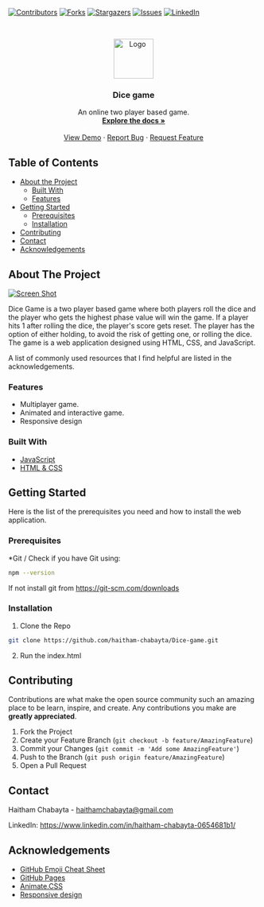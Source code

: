 
[![Contributors][contributors-shield]][contributors-url]
[![Forks][forks-shield]][forks-url]
[![Stargazers][stars-shield]][stars-url]
[![Issues][issues-shield]][issues-url]
[![LinkedIn][linkedin-shield]][linkedin-url]



<!-- PROJECT LOGO -->
<br />
<p align="center">
  <a href="https://github.com/haitham-chabayta/Dice-game">
     <img src="images/logo.png" alt="Logo" width="80" height="80">
 </a>

  <h3 align="center">Dice game</h3>

  <p align="center">
    An online two player based game.
    <br />
    <a href="https://github.com/haitham-chabayta/Dice-game"><strong>Explore the docs »</strong></a>
    <br />
    <br />
    <a href="https://mohamed-gibreel.github.io/Dice-Game/">View Demo</a>
    ·
    <a href="https://github.com/haitham-chabayta/Dice-game/issues">Report Bug</a>
    ·
    <a href="https://github.com/haitham-chabayta/Dice-game/issues">Request Feature</a>
  </p>
</p>



<!-- TABLE OF CONTENTS -->
## Table of Contents

* [About the Project](#about-the-project)
  * [Built With](#built-with)
  * [Features](#features)
* [Getting Started](#getting-started)
  * [Prerequisites](#prerequisites)
  * [Installation](#installation)
* [Contributing](#contributing)
* [Contact](#contact)
* [Acknowledgements](#acknowledgements)



<!-- ABOUT THE PROJECT -->
## About The Project

[![Screen Shot][product-screenshot]](https://mohamed-gibreel.github.io/Dice-Game/)

Dice Game is a two player based game where both players roll the dice and the player who gets the highest phase value will win the game. If a player hits 1 after rolling the dice, the player's score gets reset. The player has the option of either holding, to avoid the risk of getting one, or rolling the dice. The game is a web application designed using HTML, CSS, and JavaScript.

A list of commonly used resources that I find helpful are listed in the acknowledgements.

### Features
* Multiplayer game.
* Animated and interactive game.
* Responsive design

### Built With
* [JavaScript](https://www.javascript.com/)
* [HTML & CSS](https://thenextweb.com/podium/2020/03/05/learn-html-css-in-15-minutes/)

## Getting Started
Here is the list of the prerequisites you need and how to install the web application.

### Prerequisites

*Git / Check if you have Git using:
```sh
npm --version
```
If not install git from https://git-scm.com/downloads



### Installation

1. Clone the Repo 
```sh
git clone https://github.com/haitham-chabayta/Dice-game.git
```
2. Run the index.html


<!-- CONTRIBUTING -->
## Contributing

Contributions are what make the open source community such an amazing place to be learn, inspire, and create. Any contributions you make are **greatly appreciated**.

1. Fork the Project
2. Create your Feature Branch (`git checkout -b feature/AmazingFeature`)
3. Commit your Changes (`git commit -m 'Add some AmazingFeature'`)
4. Push to the Branch (`git push origin feature/AmazingFeature`)
5. Open a Pull Request


<!-- CONTACT -->
## Contact

Haitham Chabayta - haithamchabayta@gmail.com

LinkedIn: https://www.linkedin.com/in/haitham-chabayta-0654681b1/



<!-- ACKNOWLEDGEMENTS -->
## Acknowledgements
* [GitHub Emoji Cheat Sheet](https://www.webpagefx.com/tools/emoji-cheat-sheet)
* [GitHub Pages](https://pages.github.com)
* [Animate.CSS](https://animate.style/)
* [Responsive design](https://developer.mozilla.org/en-US/docs/Learn/CSS/CSS_layout/Responsive_Design)



[contributors-shield]: https://img.shields.io/github/contributors/haitham-chabayta/Dice-game.svg?style=flat-square
[contributors-url]: https://github.com/haitham-chabayta/Dice-game/graphs/contributors
[forks-shield]: https://img.shields.io/github/forks/haitham-chabayta/Dice-game.svg?style=flat-square
[forks-url]: https://github.com/haitham-chabayta/Dice-game/network/members
[stars-shield]: https://img.shields.io/github/stars/haitham-chabayta/Dice-game.svg?style=flat-square
[stars-url]: https://github.com/haitham-chabayta/Dice-game/stargazers
[issues-shield]: https://img.shields.io/github/issues/haitham-chabayta/Dice-game.svg?style=flat-square
[issues-url]: https://github.com/haitham-chabayta/Dice-game/issues
[linkedin-shield]: https://img.shields.io/badge/-LinkedIn-black.svg?style=flat-square&logo=linkedin&colorB=555
[linkedin-url]: https://www.linkedin.com/in/haitham-chabayta-0654681b1/
[product-screenshot]: images/screenshot.png
